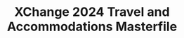 ---
title: XChange 2024 Travel and Accommodations Masterfile
redirect_to: https://docs.google.com/spreadsheets/d/1NzIggg7xfzhdAFgc07P5bbG3DX7If0EVLSFEG_xuGM8/edit?usp=sharing
redirect_from: 
  - /XC24TravelandAccommMasterfile
  - /xc24travelandaccommmasterfile
---